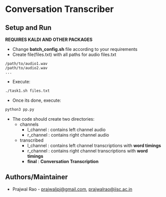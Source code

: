 # Conversation Transcriber

## Setup and Run

__REQUIRES KALDI AND OTHER PACKAGES__

* Change __batch_config.sh__ file according to your requirements
* Create file(files.txt) with all paths for audio
files.txt
~~~
/path/to/audio1.wav
/path/to/audio2.wav
...
~~~
* Execute:
```bash
./task1.sh files.txt 
```
* Once its done, execute:
```python
python3 pp.py
```
* The code should create two directories:
	* channels
		* l_channel : contains left channel audio
		* r_channel : contains right channel audio
	* transcribed
		* l_channel : contains left channel transcriptions with __word timings__
		* r_channel : contains right channel transcriptions with __word timings__
		* __final__ : __Conversation Transcription__

## Authors/Maintainer

* Prajwal Rao - [prajwaljpj@gmail.com](mailto:prajwaljpj@gmail.com), [prajwalrao@iisc.ac.in](mailto:prajwalrao@iisc.ac.in)
